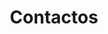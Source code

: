 ---
title: "Contactos"
description : 

# Footer
footer_enable: true
footer_title: "Fale conosco"

# Buttons
contacts_buttons_enable: true

## Section
class:
background: 
#
content_title : ""
content : "Nós somos bué fixes e tal, não hesitem em falar conosco que respondemos logo e se pagarem justo nós trabalhamos justo e cenas assim e tal."
# Info
mobile_country_code : "351"
mobile : "962757100"
email : "cofragemsilva@hotmail.com"
location : "Lagoa, Portugal"
# Form
form:
    form_enable: false
    form_title: Envie-nos uma mensagem
    form_subject_tip: "Orçamento, Aluguer de Material, etc..."

draft: false
---